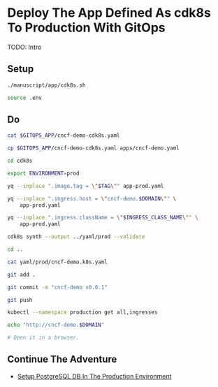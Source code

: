 # Deploy The App Defined As cdk8s To Production With GitOps

TODO: Intro

## Setup

```bash
./manuscript/app/cdk8s.sh

source .env
```

## Do

```bash
cat $GITOPS_APP/cncf-demo-cdk8s.yaml

cp $GITOPS_APP/cncf-demo-cdk8s.yaml apps/cncf-demo.yaml

cd cdk8s

export ENVIRONMENT=prod

yq --inplace ".image.tag = \"$TAG\"" app-prod.yaml

yq --inplace ".ingress.host = \"cncf-demo.$DOMAIN\"" \
    app-prod.yaml

yq --inplace ".ingress.className = \"$INGRESS_CLASS_NAME\"" \
    app-prod.yaml

cdk8s synth --output ../yaml/prod --validate 

cd ..

cat yaml/prod/cncf-demo.k8s.yaml

git add .

git commit -m "cncf-demo v0.0.1"

git push

kubectl --namespace production get all,ingresses

echo "http://cncf-demo.$DOMAIN"

# Open it in a browser.
```

## Continue The Adventure

* [Setup PostgreSQL DB In The Production Environment](../db-production/README.md)
